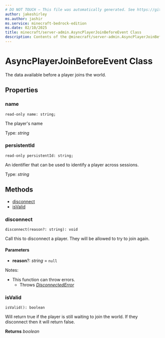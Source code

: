 ```yaml
---
# DO NOT TOUCH — This file was automatically generated. See https://github.com/mojang/minecraftapidocsgenerator to modify descriptions, examples, etc.
author: jakeshirley
ms.author: jashir
ms.service: minecraft-bedrock-edition
ms.date: 02/10/2025
title: minecraft/server-admin.AsyncPlayerJoinBeforeEvent Class
description: Contents of the @minecraft/server-admin.AsyncPlayerJoinBeforeEvent class.
---
```

# AsyncPlayerJoinBeforeEvent Class

The data available before a player joins the world.

## Properties

### **name**
`read-only name: string;`

The player's name

Type: *string*

### **persistentId**
`read-only persistentId: string;`

An identifier that can be used to identify a player across sessions.

Type: *string*

## Methods
- [disconnect](#disconnect)
- [isValid](#isvalid)

### **disconnect**
`
disconnect(reason?: string): void
`

Call this to disconnect a player. They will be allowed to try to join again.

#### **Parameters**
- **reason**?: *string* = `null`
  
Notes:
- This function can throw errors.
  - Throws [*DisconnectedError*](DisconnectedError.md)

### **isValid**
`
isValid(): boolean
`

Will return true if the player is still waiting to join the world. If they disconnect then it will return false.

**Returns** *boolean*

